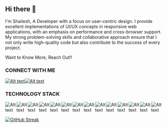 ## Hi there 👋
I'm Shailesh, A Developer with a focus on user-centric design. I provide excellent implementations of UI/UX concepts in responsive web applications, with an emphasis on performance and cross-browser support. My strong problem-solving skills and collaborative approach ensure that I not only write high-quality code but also contribute to the success of every project.

Want to Know More, Reach Out!!
<h3 align="left">CONNECT WITH ME</h3>
<div style="display:flex">
  <a href="https://www.linkedin.com/in/jai-shailesh-m"><img alt="Alt text" src="https://img.shields.io/badge/LinkedIn-0A66C2.svg?style=for-the-badge&logo=LinkedIn&logoColor=white" /></a>
  <a href="https://www.instagram.com/zylxxu"><img alt="Alt text" src="https://img.shields.io/badge/Instagram-E4405F.svg?style=for-the-badge&logo=Instagram&logoColor=white" />  </a>
</div>



<h3 align="left">TECHNOLOGY STACK</h3>
<div classname="icons" style="display:flex;justify-content:center;align-items:center">
<img alt="Alt text" src="https://img.shields.io/badge/HTML5-E34F26.svg?style=for-the-badge&logo=HTML5&logoColor=white"/>
<img alt="Alt text" src="https://img.shields.io/badge/CSS3-1572B6.svg?style=for-the-badge&logo=CSS3&logoColor=white"/>
<img alt="Alt text" src="https://img.shields.io/badge/JavaScript-F7DF1E.svg?style=for-the-badge&logo=JavaScript&logoColor=black"/>
<img alt="Alt text" src="https://img.shields.io/badge/React-61DAFB.svg?style=for-the-badge&logo=React&logoColor=black"/>
<img alt="Alt text" src="https://img.shields.io/badge/Bootstrap-7952B3.svg?style=for-the-badge&logo=Bootstrap&logoColor=white"/>
<img alt="Alt text" src="https://img.shields.io/badge/Tailwind%20CSS-06B6D4.svg?style=for-the-badge&logo=Tailwind-CSS&logoColor=white"/>
<img alt="Alt text" src="https://img.shields.io/badge/React%20Bootstrap-41E0FD.svg?style=for-the-badge&logo=React-Bootstrap&logoColor=black"/>
<img alt="Alt text" src="https://img.shields.io/badge/Node.js-5FA04E.svg?style=for-the-badge&logo=nodedotjs&logoColor=white"/>
<img alt="Alt text" src="https://img.shields.io/badge/GitHub-181717.svg?style=for-the-badge&logo=GitHub&logoColor=white"/>
<img alt="Alt text" src="https://img.shields.io/badge/Figma-F24E1E.svg?style=for-the-badge&logo=Figma&logoColor=white"/>
<img alt="Alt text" src="https://img.shields.io/badge/Netlify-00C7B7.svg?style=for-the-badge&logo=Netlify&logoColor=white"/>
<img alt="Alt text" src="https://img.shields.io/badge/Vercel-000000.svg?style=for-the-badge&logo=Vercel&logoColor=white"/>
<img alt="Alt text" src="https://img.shields.io/badge/Python-3776AB.svg?style=for-the-badge&logo=Python&logoColor=white"/>
<img alt="Alt text" src="https://img.shields.io/badge/C++-00599C.svg?style=for-the-badge&logo=C++&logoColor=white"/>
</div>

[![GitHub Streak](https://github-readme-streak-stats.herokuapp.com?user=jai-shailesh&theme=dark&hide_border=true)](https://git.io/streak-stats)



















<!--
**jai-shailesh/jai-shailesh** is a ✨ _special_ ✨ repository because its `README.md` (this file) appears on your GitHub profile.



Here are some ideas to get you started:

- 🔭 I’m currently working on ...
- 🌱 I’m currently learning ...
- 👯 I’m looking to collaborate on ...
- 🤔 I’m looking for help with ...
- 💬 Ask me about ...
- 📫 How to reach me: ...
- 😄 Pronouns: ...
- ⚡ Fun fact: ...
-->
